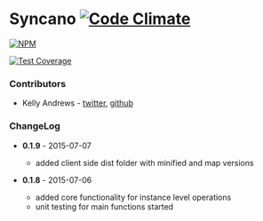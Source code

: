 # Syncano [![Code Climate](https://codeclimate.com/github/Syncano/syncano-js-lib/badges/gpa.svg)](https://codeclimate.com/github/Syncano/syncano-js-lib)

[![NPM](https://nodei.co/npm/syncano.png?compact=true)](https://www.npmjs.com/package/syncano)

[![Test Coverage](https://codeclimate.com/github/Syncano/syncano-js-lib/badges/coverage.svg)](https://codeclimate.com/github/Syncano/syncano-js-lib/coverage)


### Contributors

* Kelly Andrews - [twitter](https://twitter.com/kellyjandrews), [github](https://github.com/kellyjandrews)


### ChangeLog

* **0.1.9** - 2015-07-07
    * added client side dist folder with minified and map versions

* **0.1.8** - 2015-07-06
    * added core functionality for instance level operations
    * unit testing for main functions started
